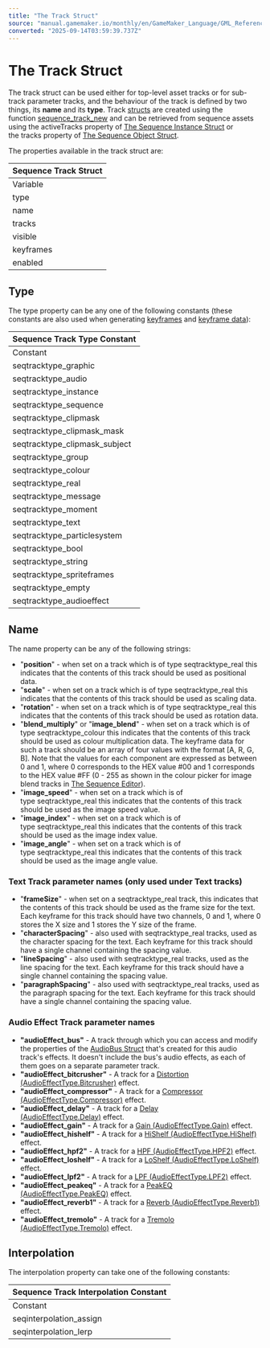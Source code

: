 ```yaml
---
title: "The Track Struct"
source: "manual.gamemaker.io/monthly/en/GameMaker_Language/GML_Reference/Asset_Management/Sequences/Sequence_Structs/The_Track_Struct.htm"
converted: "2025-09-14T03:59:39.737Z"
---
```


# The Track Struct

The track struct can be used either for top-level asset tracks or for sub-track parameter tracks, and the behaviour of the track is defined by two things, its **name** and its **type**. Track [structs](../../../../GML_Overview/Structs.md) are created using the function [sequence\_track\_new](../sequence_track_new.md) and can be retrieved from sequence assets using the activeTracks property of [The Sequence Instance Struct](The_Sequence_Instance_Struct.md) or the tracks property of [The Sequence Object Struct](The_Sequence_Object_Struct.md).

The properties available in the track struct are:

| Sequence Track Struct |
| --- |
| Variable | Type | Description |
| type | Sequence Track Type Constant | This contains a Sequence Track Type Constant that describes the type of track. This can be any one of the constants given under the Type section. |
| name | String | When creating a "top-level" asset track, the name you give here can be any string that you require to identify the track. However, for parameter tracks, you need to specify specific strings to tell GameMaker what kind of parameter track you are creating. This is expanded upon under the Name section below. |
| tracks | Array of Sequence Track Structs | This property allows access to the list of tracks which are children of this track. When getting this property an array of Sequence Track Structs is returned, and when setting this property an array of Sequence Track Structs should be specified. |
| visible | Boolean | This indicates whether this track is visible (the value is true) or not (the value is false). You can get or set this value and if a track not visible then none of its child tracks will be drawn either. |
| keyframes | Array of Sequence Keyframe Structs | This property allows access to the list of keyframe structs for the track. When getting this property an array of keyframe structs is returned, and when setting this property an array of keyframe structs should be specified. |
| enabled | Boolean | This indicates whether this track is enabled. If the track is an asset track it isn't drawn when disabled, if it's a parameter track the track's values aren't applied. |

## Type

The type property can be any one of the following constants (these constants are also used when generating [keyframes](../sequence_keyframe_new.md) and [keyframe data](../sequence_keyframedata_new.md)):

| Sequence Track Type Constant |
| --- |
| Constant | Description | Value |
| seqtracktype_graphic | This is a graphics (sprite) asset track. | 1 |
| seqtracktype_audio | This is an audio asset track. | 2 |
| seqtracktype_instance | This is an instance asset track. | 14 |
| seqtracktype_sequence | This is a sequence asset track. | 7 |
| seqtracktype_clipmask | This is a clip mask group asset track. | 8 |
| seqtracktype_clipmask_mask | This is a clip mask sprite asset track used for generating the clip mask. | 9 |
| seqtracktype_clipmask_subject | This is a clip mask sprite asset track that is being masked. | 10 |
| seqtracktype_group | This is a group folder asset track. | 11 |
| seqtracktype_colour | This is a colour data parameter track. | 4 |
| seqtracktype_real | This is a real number parameter track. | 3 |
| seqtracktype_message | This is a broadcast message track. | 15 |
| seqtracktype_moment | This is an event/moment track. | 16 |
| seqtracktype_text | This is a text asset track. | 17 |
| seqtracktype_particlesystem | This is a particle system asset track. | 18 |
| seqtracktype_bool | Not used currently. | 5 |
| seqtracktype_string | Not used currently. | 6 |
| seqtracktype_spriteframes | Not used currently. | 13 |
| seqtracktype_empty | Not used currently. | 12 |
| seqtracktype_audioeffect | This is an audio effect parameter track. | 19 |

## Name

The name property can be any of the following strings:

-   "**position**" - when set on a track which is of type seqtracktype\_real this indicates that the contents of this track should be used as positional data.
-   "**scale**" - when set on a track which is of type seqtracktype\_real this indicates that the contents of this track should be used as scaling data.
-   "**rotation**" - when set on a track which is of type seqtracktype\_real this indicates that the contents of this track should be used as rotation data.
-   "**blend\_multiply**" or "**image\_blend**" - when set on a track which is of type seqtracktype\_colour this indicates that the contents of this track should be used as colour multiplication data. The keyframe data for such a track should be an array of four values with the format \[A, R, G, B\]. Note that the values for each component are expressed as between 0 and 1, where 0 corresponds to the HEX value #00 and 1 corresponds to the HEX value #FF (0 - 255 as shown in the colour picker for image blend tracks in [The Sequence Editor](../../../../../The_Asset_Editors/Sequences.md)).
-   "**image\_speed**" - when set on a track which is of type seqtracktype\_real this indicates that the contents of this track should be used as the image speed value.
-   "**image\_index**" - when set on a track which is of type seqtracktype\_real this indicates that the contents of this track should be used as the image index value.
-   "**image\_angle**" - when set on a track which is of type seqtracktype\_real this indicates that the contents of this track should be used as the image angle value.

### Text Track parameter names (only used under Text tracks)

-   "**frameSize**" - when set on a seqtracktype\_real track, this indicates that the contents of this track should be used as the frame size for the text. Each keyframe for this track should have two channels, 0 and 1, where 0 stores the X size and 1 stores the Y size of the frame.
-   "**characterSpacing**" - also used with seqtracktype\_real tracks, used as the character spacing for the text. Each keyframe for this track should have a single channel containing the spacing value.
-   "**lineSpacing**" - also used with seqtracktype\_real tracks, used as the line spacing for the text. Each keyframe for this track should have a single channel containing the spacing value.
-   "**paragraphSpacing**" - also used with seqtracktype\_real tracks, used as the paragraph spacing for the text. Each keyframe for this track should have a single channel containing the spacing value.

### Audio Effect Track parameter names

-   **"audioEffect\_bus"** - A track through which you can access and modify the properties of the [AudioBus Struct](../../Audio/Audio_Effects/AudioBus.md) that's created for this audio track's effects. It doesn't include the bus's audio effects, as each of them goes on a separate parameter track.
-   **"audioEffect\_bitcrusher"** - A track for a [Distortion (AudioEffectType.Bitcrusher)](../../Audio/Audio_Effects/AudioEffect.htm#distortion) effect.
-   **"audioEffect\_compressor"** - A track for a [Compressor (AudioEffectType.Compressor)](../../Audio/Audio_Effects/AudioEffect.htm#h) effect.
-   **"audioEffect\_delay"** - A track for a [Delay (AudioEffectType.Delay)](../../Audio/Audio_Effects/AudioEffect.htm#delay) effect.
-   **"audioEffect\_gain"** - A track for a [Gain (AudioEffectType.Gain)](../../Audio/Audio_Effects/AudioEffect.htm#gain) effect.
-   **"audioEffect\_hishelf"** - A track for a [HiShelf (AudioEffectType.HiShelf)](../../Audio/Audio_Effects/AudioEffect.htm#hishelf) effect.
-   **"audioEffect\_hpf2"** - A track for a [HPF (AudioEffectType.HPF2)](../../Audio/Audio_Effects/AudioEffect.htm#hpf) effect.
-   **"audioEffect\_loshelf"** - A track for a [LoShelf (AudioEffectType.LoShelf)](../../Audio/Audio_Effects/AudioEffect.htm#loshelf) effect.
-   **"audioEffect\_lpf2"** - A track for a [LPF (AudioEffectType.LPF2)](../../Audio/Audio_Effects/AudioEffect.htm#lpf) effect.
-   **"audioEffect\_peakeq"** - A track for a [PeakEQ (AudioEffectType.PeakEQ)](../../Audio/Audio_Effects/AudioEffect.htm#peakeq) effect.
-   **"audioEffect\_reverb1"** - A track for a [Reverb (AudioEffectType.Reverb1)](../../Audio/Audio_Effects/AudioEffect.htm#reverb) effect.
-   **"audioEffect\_tremolo"** - A track for a [Tremolo (AudioEffectType.Tremolo)](../../Audio/Audio_Effects/AudioEffect.htm#tremolo) effect.

## Interpolation

The interpolation property can take one of the following constants:

| Sequence Track Interpolation Constant |
| --- |
| Constant | Description | Value |
| seqinterpolation_assign | Don't use interpolation for this track | 0 |
| seqinterpolation_lerp | Use linear interpolation for this track | 1 |